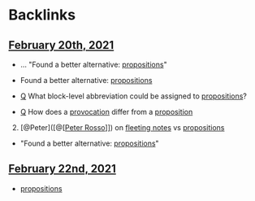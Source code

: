 
# Backlinks
## [February 20th, 2021](<February 20th, 2021.md>)
- ... "Found a better alternative: [propositions](<propositions.md>)"

- Found a better alternative: [propositions](<propositions.md>)

- [Q](<Q.md>) What block-level abbreviation could be assigned to [propositions](<propositions.md>)?

- [Q](<Q.md>) How does a [provocation]([provocations](<provocations.md>)) differ from a [proposition]([propositions](<propositions.md>))

2. [@Peter]([@[[Peter Rosso](<@[[Peter Rosso.md>)]]) on [fleeting notes](<fleeting notes.md>) vs [propositions](<propositions.md>)

- "Found a better alternative: [propositions](<propositions.md>)"

## [February 22nd, 2021](<February 22nd, 2021.md>)
- [propositions](<propositions.md>)


